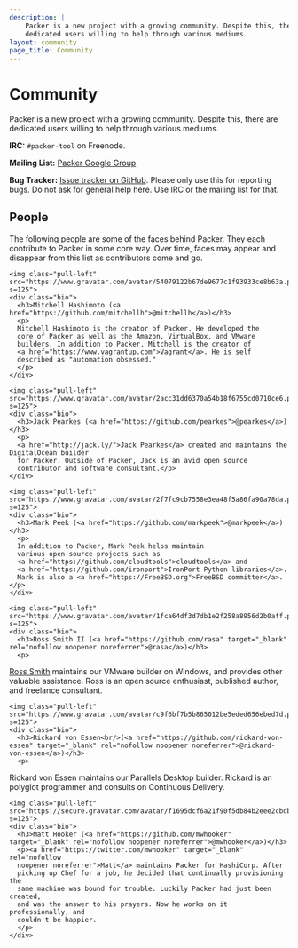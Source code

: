 ```yaml
---
description: |
    Packer is a new project with a growing community. Despite this, there are
    dedicated users willing to help through various mediums.
layout: community
page_title: Community
---
```


# Community

Packer is a new project with a growing community. Despite this, there are
dedicated users willing to help through various mediums.

**IRC:** `#packer-tool` on Freenode.

**Mailing List:** [Packer Google
Group](https://groups.google.com/group/packer-tool)

**Bug Tracker:** [Issue tracker on
GitHub](https://github.com/wtsi-hgi/packer/issues). Please only use this for
reporting bugs. Do not ask for general help here. Use IRC or the mailing list
for that.

## People

The following people are some of the faces behind Packer. They each contribute
to Packer in some core way. Over time, faces may appear and disappear from this
list as contributors come and go.

<div class="people">

<div class="person">

    <img class="pull-left" src="https://www.gravatar.com/avatar/54079122b67de9677c1f93933ce8b63a.png?s=125">
    <div class="bio">
      <h3>Mitchell Hashimoto (<a href="https://github.com/mitchellh">@mitchellh</a>)</h3>
      <p>
      Mitchell Hashimoto is the creator of Packer. He developed the
      core of Packer as well as the Amazon, VirtualBox, and VMware
      builders. In addition to Packer, Mitchell is the creator of
      <a href="https://www.vagrantup.com">Vagrant</a>. He is self
      described as "automation obsessed."
      </p>
    </div>

</div>

<div class="person">

    <img class="pull-left" src="https://www.gravatar.com/avatar/2acc31dd6370a54b18f6755cd0710ce6.png?s=125">
    <div class="bio">
      <h3>Jack Pearkes (<a href="https://github.com/pearkes">@pearkes</a>)</h3>
      <p>
      <a href="http://jack.ly/">Jack Pearkes</a> created and maintains the DigitalOcean builder
      for Packer. Outside of Packer, Jack is an avid open source
      contributor and software consultant.</p>
    </div>

</div>

<div class="person">

    <img class="pull-left" src="https://www.gravatar.com/avatar/2f7fc9cb7558e3ea48f5a86fa90a78da.png?s=125">
    <div class="bio">
      <h3>Mark Peek (<a href="https://github.com/markpeek">@markpeek</a>)</h3>
      <p>
      In addition to Packer, Mark Peek helps maintain
      various open source projects such as
      <a href="https://github.com/cloudtools">cloudtools</a> and
      <a href="https://github.com/ironport">IronPort Python libraries</a>.
      Mark is also a <a href="https://FreeBSD.org">FreeBSD committer</a>.</p>
    </div>

</div>

<div class="person">

    <img class="pull-left" src="https://www.gravatar.com/avatar/1fca64df3d7db1e2f258a8956d2b0aff.png?s=125">
    <div class="bio">
      <h3>Ross Smith II (<a href="https://github.com/rasa" target="_blank" rel="nofollow noopener noreferrer">@rasa</a>)</h3>
      <p>

<a href="http://smithii.com/" target="_blank" rel="nofollow noopener noreferrer">Ross Smith</a> maintains our
VMware builder on Windows, and provides other valuable assistance. Ross is an
open source enthusiast, published author, and freelance consultant.
</p>
    </div>

</div>

<div class="person">

    <img class="pull-left" src="https://www.gravatar.com/avatar/c9f6bf7b5b865012be5eded656ebed7d.png?s=125">
    <div class="bio">
      <h3>Rickard von Essen<br/>(<a href="https://github.com/rickard-von-essen" target="_blank" rel="nofollow noopener noreferrer">@rickard-von-essen</a>)</h3>
      <p>

Rickard von Essen maintains our Parallels Desktop builder. Rickard is an
polyglot programmer and consults on Continuous Delivery.
</p>
    </div>

</div>

<div class="person">

    <img class="pull-left" src="https://secure.gravatar.com/avatar/f1695dcf6a21f90f5db84b2eee2cbdbe?s=125">
    <div class="bio">
      <h3>Matt Hooker (<a href="https://github.com/mwhooker" target="_blank" rel="nofollow noopener noreferrer">@mwhooker</a>)</h3>
      <p><a href="https://twitter.com/mwhooker" target="_blank" rel="nofollow
      noopener noreferrer">Matt</a> maintains Packer for HashiCorp. After
      picking up Chef for a job, he decided that continually provisioning the
      same machine was bound for trouble. Luckily Packer had just been created,
      and was the answer to his prayers. Now he works on it professionally, and
      couldn't be happier.
      </p>
    </div>

</div>

<div class="clearfix">

</div>

</div>
